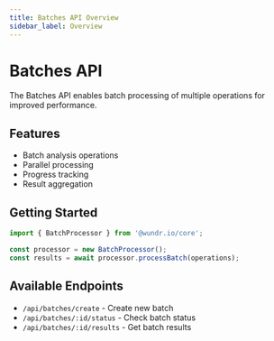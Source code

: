 ```yaml
---
title: Batches API Overview
sidebar_label: Overview
---
```


# Batches API

The Batches API enables batch processing of multiple operations for improved performance.

## Features

- Batch analysis operations
- Parallel processing
- Progress tracking
- Result aggregation

## Getting Started

```typescript
import { BatchProcessor } from '@wundr.io/core';

const processor = new BatchProcessor();
const results = await processor.processBatch(operations);
```

## Available Endpoints

- `/api/batches/create` - Create new batch
- `/api/batches/:id/status` - Check batch status
- `/api/batches/:id/results` - Get batch results